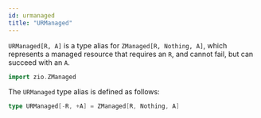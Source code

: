 ```yaml
---
id: urmanaged
title: "URManaged"
---
```


`URManaged[R, A]` is a type alias for `ZManaged[R, Nothing, A]`, which represents a managed resource that requires an `R`, and cannot fail, but can succeed with an `A`.

```scala mdoc:invisible
import zio.ZManaged
```

The `URManaged` type alias is defined as follows:

```scala mdoc:silent:nest
type URManaged[-R, +A] = ZManaged[R, Nothing, A]
```
